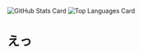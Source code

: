 ![GitHub Stats Card](https://github-readme-stats.vercel.app/api?username=usho64k&theme=dracula)
![Top Languages Card](https://github-readme-stats.vercel.app/api/top-langs/?username=usho64k)
<h1>えっ</h1>
  <a link="https://usho64k.github.io/>詳細Profileはこっちに乗せてます。</a><br>
  
  
<!--
**usho64k/usho64k** is a ✨ _special_ ✨ repository because its `README.md` (this file) appears on your GitHub profile.

Here are some ideas to get you started:

- 🔭 I’m currently working on ...
- 🌱 I’m currently learning ...
- 👯 I’m looking to collaborate on ...
- 🤔 I’m looking for help with ...
- 💬 Ask me about ...
- 📫 How to reach me: ...
- 😄 Pronouns: ...
- ⚡ Fun fact: ...
-->
